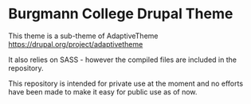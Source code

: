 Burgmann College Drupal Theme
========

This theme is a sub-theme of AdaptiveTheme https://drupal.org/project/adaptivetheme

It also relies on SASS - however the compiled files are included in the repository. 

This repository is intended for private use at the moment and no 
efforts have been made to make it easy for public use as of now.

